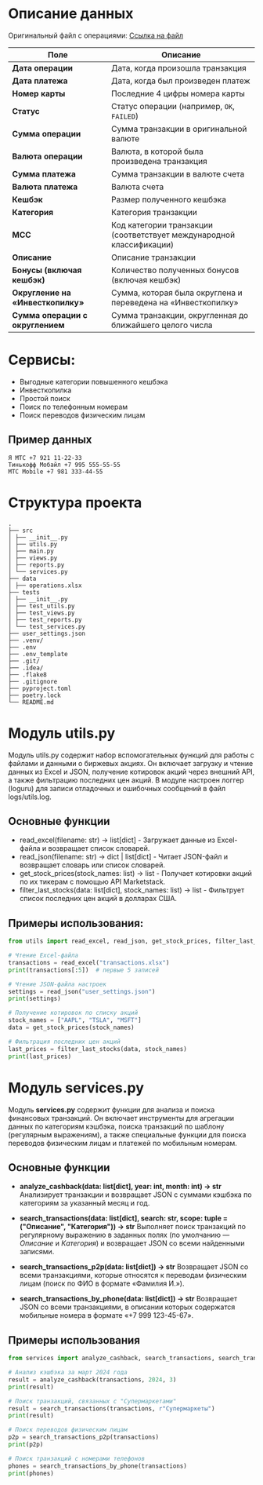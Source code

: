 

# Описание данных

Оригинальный файл с операциями: [Ссылка на файл](https://docs.google.com/spreadsheets/d/1yXnr282zAMcTkEhIwZFaJlPJvAeZIwvB/edit?gid=1794603603#gid=1794603603)


| Поле                           | Описание |
|--------------------------------|----------|
| **Дата операции**              | Дата, когда произошла транзакция |
| **Дата платежа**               | Дата, когда был произведен платеж |
| **Номер карты**                | Последние 4 цифры номера карты |
| **Статус**                     | Статус операции (например, `OK`, `FAILED`) |
| **Сумма операции**             | Сумма транзакции в оригинальной валюте |
| **Валюта операции**            | Валюта, в которой была произведена транзакция |
| **Сумма платежа**              | Сумма транзакции в валюте счета |
| **Валюта платежа**             | Валюта счета |
| **Кешбэк**                     | Размер полученного кешбэка |
| **Категория**                  | Категория транзакции |
| **MCC**                        | Код категории транзакции (соответствует международной классификации) |
| **Описание**                   | Описание транзакции |
| **Бонусы (включая кешбэк)**    | Количество полученных бонусов (включая кешбэк) |
| **Округление на «Инвесткопилку»** | Сумма, которая была округлена и переведена на «Инвесткопилку» |
| **Сумма операции с округлением** | Сумма транзакции, округленная до ближайшего целого числа |






# Сервисы:
- Выгодные категории повышенного кешбэка
- Инвесткопилка
- Простой поиск
- Поиск по телефонным номерам
- Поиск переводов физическим лицам


## Пример данных
```
Я МТС +7 921 11-22-33
Тинькофф Мобайл +7 995 555-55-55
МТС Mobile +7 981 333-44-55
```

# Структура проекта
```
.
├── src
│ ├── __init__.py
│ ├── utils.py
│ ├── main.py
│ ├── views.py
│ ├── reports.py
│ └── services.py
├── data
│ ├── operations.xlsx
├── tests
│ ├── __init__.py
│ ├── test_utils.py
│ ├── test_views.py
│ ├── test_reports.py
│ └── test_services.py
├── user_settings.json
├── .venv/
├── .env
├── .env_template
├── .git/
├── .idea/
├── .flake8
├── .gitignore
├── pyproject.toml
├── poetry.lock
└── README.md
```

# Модуль utils.py
Модуль utils.py содержит набор вспомогательных функций для работы с файлами и данными о биржевых акциях.
Он включает загрузку и чтение данных из Excel и JSON, получение котировок акций через внешний API, а также фильтрацию последних цен акций.
В модуле настроен логгер (loguru) для записи отладочных и ошибочных сообщений в файл logs/utils.log.

## Основные функции
- read_excel(filename: str) -> list[dict] - Загружает данные из Excel-файла и возвращает список словарей.
- read_json(filename: str) -> dict | list[dict] - Читает JSON-файл и возвращает словарь или список словарей.
- get_stock_prices(stock_names: list) -> list - Получает котировки акций по их тикерам с помощью API Marketstack.
- filter_last_stocks(data: list[dict], stock_names: list) -> list - Фильтрует список последних цен акций в долларах США.

## Примеры использования:
```python
from utils import read_excel, read_json, get_stock_prices, filter_last_stocks

# Чтение Excel-файла
transactions = read_excel("transactions.xlsx")
print(transactions[:5])  # первые 5 записей

# Чтение JSON-файла настроек
settings = read_json("user_settings.json")
print(settings)

# Получение котировок по списку акций
stock_names = ["AAPL", "TSLA", "MSFT"]
data = get_stock_prices(stock_names)

# Фильтрация последних цен акций
last_prices = filter_last_stocks(data, stock_names)
print(last_prices)

```

# Модуль services.py

Модуль **services.py** содержит функции для анализа и поиска финансовых транзакций.
Он включает инструменты для агрегации данных по категориям кэшбэка, поиска транзакций по шаблону (регулярным выражениям), а также специальные функции для поиска переводов физическим лицам и платежей по мобильным номерам.

## Основные функции

* **analyze\_cashback(data: list\[dict], year: int, month: int) -> str**
  Анализирует транзакции и возвращает JSON с суммами кэшбэка по категориям за указанный месяц и год.

* **search\_transactions(data: list\[dict], search: str, scope: tuple = ("Описание", "Категория")) -> str**
  Выполняет поиск транзакций по регулярному выражению в заданных полях (по умолчанию — *Описание* и *Категория*) и возвращает JSON со всеми найденными записями.

* **search\_transactions\_p2p(data: list\[dict]) -> str**
  Возвращает JSON со всеми транзакциями, которые относятся к переводам физическим лицам (поиск по ФИО в формате «Фамилия И.»).

* **search\_transactions\_by\_phone(data: list\[dict]) -> str**
  Возвращает JSON со всеми транзакциями, в описании которых содержатся мобильные номера в формате «+7 999 123-45-67».

## Примеры использования

```python
from services import analyze_cashback, search_transactions, search_transactions_p2p, search_transactions_by_phone

# Анализ кэшбэка за март 2024 года
result = analyze_cashback(transactions, 2024, 3)
print(result)

# Поиск транзакций, связанных с "Супермаркетами"
result = search_transactions(transactions, r"Супермаркеты")
print(result)

# Поиск переводов физическим лицам
p2p = search_transactions_p2p(transactions)
print(p2p)

# Поиск транзакций с номерами телефонов
phones = search_transactions_by_phone(transactions)
print(phones)
```


